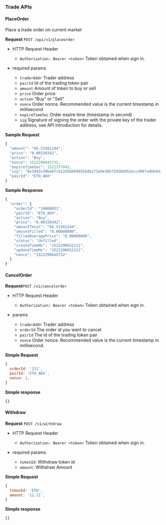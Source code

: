 
### Trade APIs

#### PlaceOrder

Place a trade order on current market

**Request** `POST /api/v1/placeorder`

- HTTP Request Header
  - `Authorization: Bearer <token>` Token obtained when sign in.

- required params
  - `traderAddr` Trader address
  - `pairId` Id of the trading token pair
  - `amount` Amount of token to buy or sell
  - `price` Order price
  - `action` "Buy" or "Sell"
  - `nonce` Order nonce. Recommended value is the current timestamp in millisecond
  - `expireTimeSec` Order expire time (timestamp in second)
  - `sig` Signature of signing the order with the private key of the trader address, see API Introduction for details.

**Sample Request**

```js
{
  "amount": "66.51501244",
  "price": "0.00150342",
  "action": "Buy",
  "nonce": 1522290645732,
  "expireTimeSec": 1522377045,
  "sig": "0x3d42c49bebfc912d5b6698556db273e9e38b72928b052eccd967a4bb4d31cb007b363a1a30d45ee5055b64a8a7d8bac7fc1d4d2f3009d910b856467699a58b4f00",
  "pairId": "ETH_ADX"
}
```

**Sample Response**

```js
{
  "order": {
    "orderId": "10000051",
    "pairId": "ETH_ADX",
    "action": "Buy",
    "price": "0.00150342",
    "amountTotal": "66.51501244",
    "amountFilled": "0.00000000",
    "filledAveragePrice": "0.00000000",
    "status": "Unfilled",
    "createTimeMs": "1522290652111",
    "updateTimeMs": "1522290652111",
    "nonce": "1522290645732"
  }
}
```

#### CancelOrder

**Request**`POST /v1/cancelorder`

- HTTP Request Header
  - `Authorization: Bearer <token>` Token obtained when sign in.
  
- params
  - `traderAddr` Trader address
  - `orderId` The order id you want to cancel
  - `pairId` The id of the trading token pair
  - `nonce` Order nonce. Recommended value is the current timestamp in millisecond.

**Simple Request**

```js
{
  orderId: '111',
  pairId: 'ETH_ADX',
  nonce: 1,
}
```

**Simple response**

```js
{}
```

#### Withdraw

**Request** `POST /v1/withdraw` 

- HTTP Request Header
  - `Authorization: Bearer <token>` Token obtained when sign in.

- required params
  - `tokenId`:  Withdraw token id
  - `amount`: Withdraw Amount

**Simple Request**

```js
{
  tokenId: 'ETH', 
  amount: '11.11',
}
```

**Simple response**

```js
{}
```
